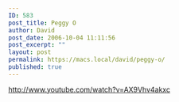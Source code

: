 ```yaml
---
ID: 583
post_title: Peggy O
author: David
post_date: 2006-10-04 11:11:56
post_excerpt: ""
layout: post
permalink: https://macs.local/david/peggy-o/
published: true
---
```

http://www.youtube.com/watch?v=AX9Vhv4akxc